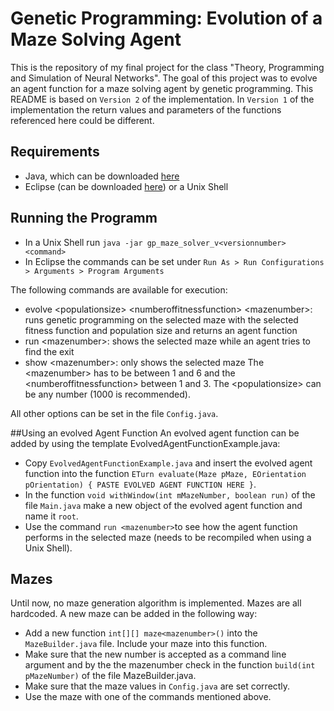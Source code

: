 # Genetic Programming: Evolution of a Maze Solving Agent
This is the repository of my final project for the class "Theory, Programming and Simulation of Neural Networks". The goal of this project was to evolve an agent function for a maze solving agent by genetic programming. This README is based on `Version 2` of the implementation. In `Version 1` of the implementation the return values and parameters of the functions referenced here could be different.

## Requirements
* Java, which can be downloaded [here](https://www.java.com/de/download/)
* Eclipse (can be downloaded [here](https://eclipse.org/downloads/)) or a Unix Shell

## Running the Programm
* In a Unix Shell run `java -jar gp_maze_solver_v<versionnumber> <command>`
* In Eclipse the commands can be set under `Run As > Run Configurations > Arguments > Program Arguments`

The following commands are available for execution:
* evolve &lt;populationsize&gt; &lt;numberoffitnessfunction&gt; &lt;mazenumber&gt;: runs genetic programming on the selected maze with the selected fitness function and population size and returns an agent function
* run &lt;mazenumber&gt;: shows the selected maze while an agent tries to find the exit
* show &lt;mazenumber&gt;: only shows the selected maze
The &lt;mazenumber&gt; has to be between 1 and 6 and the &lt;numberoffitnessfunction&gt; between 1 and 3. The &lt;populationsize> can be any number (1000 is recommended).

All other options can be set in the file `Config.java`.

##Using an evolved Agent Function
An evolved agent function can be added by using the template EvolvedAgentFunctionExample.java:
* Copy `EvolvedAgentFunctionExample.java` and insert the evolved agent function into the function `ETurn evaluate(Maze pMaze, EOrientation pOrientation) { PASTE EVOLVED AGENT FUNCTION HERE }`.
* In the function `void withWindow(int mMazeNumber, boolean run)` of the file `Main.java` make a new object of the evolved agent function and name it `root`.
* Use the command `run <mazenumber>`to see how the agent function performs in the selected maze (needs to be recompiled when using a Unix Shell).

## Mazes
Until now, no maze generation algorithm is implemented. Mazes are all hardcoded. A new maze can be added in the following way:
* Add a new function `int[][] maze<mazenumber>()` into the `MazeBuilder.java` file. Include your maze into this function.
* Make sure that the new number is accepted as a command line argument and by the the mazenumber check in the function `build(int pMazeNumber)` of the file MazeBuilder.java.
* Make sure that the maze values in `Config.java` are set correctly.
* Use the maze with one of the commands mentioned above.